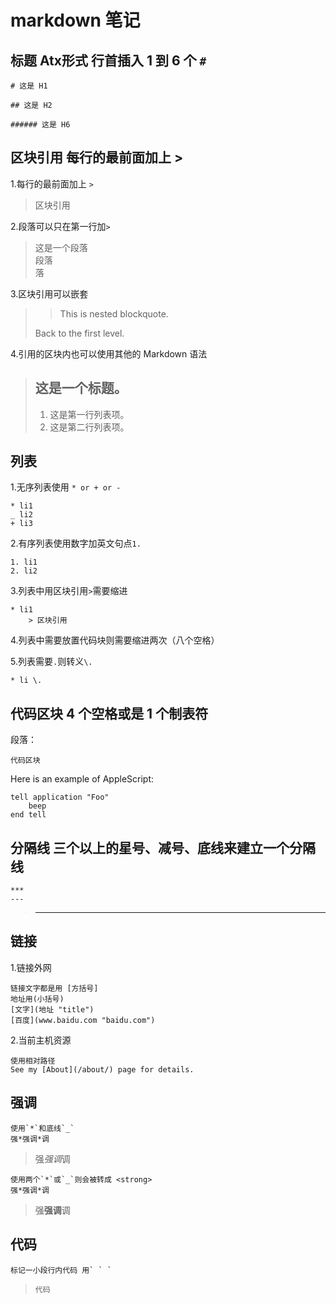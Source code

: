 # markdown 笔记

## 标题 Atx形式 行首插入 1 到 6 个 `#`
```
# 这是 H1

## 这是 H2

###### 这是 H6
```

## 区块引用 每行的最前面加上 >
1.每行的最前面加上 `>`
> 区块引用

2.段落可以只在第一行加`>`
>这是一个段落  
段落  
落  

3.区块引用可以嵌套
>
> > This is nested blockquote.
>
> Back to the first level.

4.引用的区块内也可以使用其他的 Markdown 语法
> ## 这是一个标题。
> 
> 1.   这是第一行列表项。
> 2.   这是第二行列表项。

## 列表
1.无序列表使用 `* or + or -`
```
* li1
_ li2
+ li3
```

2.有序列表使用数字加英文句点`1.`
```
1. li1
2. li2
```  

3.列表中用区块引用`>`需要缩进
```
* li1
	> 区块引用
```

4.列表中需要放置代码块则需要缩进两次（八个空格）

5.列表需要`.`则转义`\.`
```
* li \.
```

## 代码区块 4 个空格或是 1 个制表符
段落：

    代码区块

Here is an example of AppleScript:

    tell application "Foo"
        beep
    end tell

## 分隔线 三个以上的星号、减号、底线来建立一个分隔线
    ***
    ---
> ---

## 链接
1.链接外网
 
    链接文字都是用 [方括号]
    地址用(小括号)
    [文字](地址 "title")
    [百度](www.baidu.com "baidu.com")

2.当前主机资源

    使用相对路径
    See my [About](/about/) page for details.

## 强调
    使用`*`和底线`_`
    强*强调*调

> 强*强调*调

    使用两个`*`或`_`则会被转成 <strong>
    强*强调*调

> 强**强调**调    

## 代码
    标记一小段行内代码 用` ` `

> `代码`






